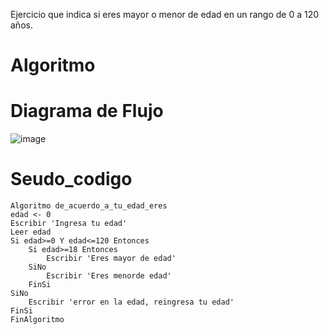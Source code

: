 Ejercicio que indica si eres mayor o menor de edad en un rango de 0 a 120 años.
# Algoritmo

# Diagrama de Flujo
![image](https://user-images.githubusercontent.com/119319898/211169395-6ca11d23-fbd4-4937-bf8f-635e75ed20f9.png)

# Seudo_codigo

    Algoritmo de_acuerdo_a_tu_edad_eres
	edad <- 0
	Escribir 'Ingresa tu edad'
	Leer edad
	Si edad>=0 Y edad<=120 Entonces
		Si edad>=18 Entonces
			Escribir 'Eres mayor de edad'
		SiNo
			Escribir 'Eres menorde edad'
		FinSi
	SiNo
		Escribir 'error en la edad, reingresa tu edad'
	FinSi
    FinAlgoritmo       
